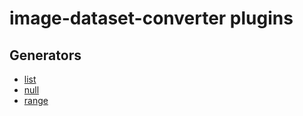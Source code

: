# image-dataset-converter plugins
## Generators
* [list](list.md)
* [null](null.md)
* [range](range.md)

